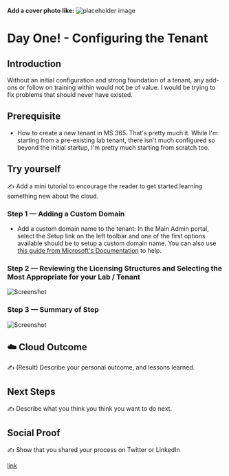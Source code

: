 **Add a cover photo like:**
![placeholder image](https://via.placeholder.com/1200x600)

# Day One! - Configuring the Tenant

## Introduction

Without an initial configuration and strong foundation of a tenant, any add-ons or follow on training within would not be of value.  I would be trying to fix problems that should never have existed.  

## Prerequisite

- How to create a new tenant in MS 365.  That's pretty much it.  While I'm starting from a pre-existing lab tenant, there isn't much configured so beyond the initial startup, I'm pretty much starting from scratch too.


## Try yourself

✍️ Add a mini tutorial to encourage the reader to get started learning something new about the cloud.

### Step 1 — Adding a Custom Domain

- Add a custom domain name to the tenant: In the Main Admin portal, select the Setup link on the left toolbar and one of the first options available should be to setup a custom domain name.  You can also use [this guide from Microsoft's Documentation](https://docs.microsoft.com/en-us/microsoft-365/admin/setup/add-domain?view=o365-worldwide) to help. 

### Step 2 — Reviewing the Licensing Structures and Selecting the Most Appropriate for your Lab / Tenant

![Screenshot](https://via.placeholder.com/500x300)

### Step 3 — Summary of Step

![Screenshot](https://via.placeholder.com/500x300)

## ☁️ Cloud Outcome

✍️ (Result) Describe your personal outcome, and lessons learned.

## Next Steps

✍️ Describe what you think you think you want to do next.

## Social Proof

✍️ Show that you shared your process on Twitter or LinkedIn

[link](link)
